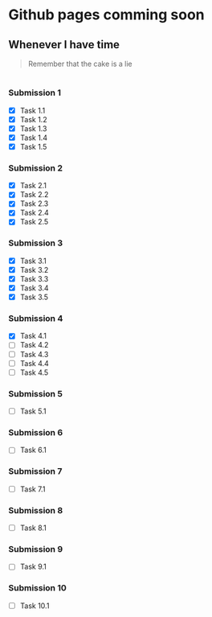 # Github pages comming soon
## Whenever I have time
> Remember that the cake is a lie
#
#
#
#
#
#
#
### Submission 1
- [x] Task 1.1
- [x] Task 1.2
- [x] Task 1.3
- [x] Task 1.4
- [x] Task 1.5
### Submission 2
- [x] Task 2.1
- [x] Task 2.2
- [x] Task 2.3
- [x] Task 2.4
- [x] Task 2.5
### Submission 3
- [x] Task 3.1
- [x] Task 3.2
- [x] Task 3.3
- [x] Task 3.4
- [x] Task 3.5
### Submission 4
- [x] Task 4.1
- [ ] Task 4.2
- [ ] Task 4.3
- [ ] Task 4.4
- [ ] Task 4.5
### Submission 5
- [ ] Task 5.1
### Submission 6
- [ ] Task 6.1
### Submission 7
- [ ] Task 7.1
### Submission 8
- [ ] Task 8.1
### Submission 9
- [ ] Task 9.1
### Submission 10
- [ ] Task 10.1

